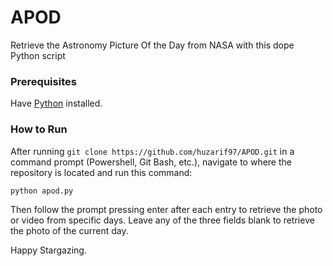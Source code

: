 # APOD
Retrieve the Astronomy Picture Of the Day from NASA with this dope Python script

### Prerequisites
Have [Python](https://www.python.org/downloads/) installed.

### How to Run
After running `git clone https://github.com/huzarif97/APOD.git` in a command prompt (Powershell, Git Bash, etc.), navigate
to where the repository is located and run this command:
```
python apod.py
```
Then follow the prompt pressing enter after each entry to retrieve the photo or video from specific days. Leave any of the three fields
blank to retrieve the photo of the current day.

Happy Stargazing.
